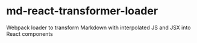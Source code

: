 # md-react-transformer-loader
Webpack loader to transform Markdown with interpolated JS and JSX into React components
